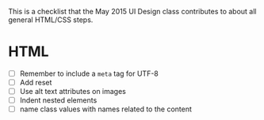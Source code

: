 This is a checklist that the May 2015 UI Design class contributes to about all general HTML/CSS steps.


# HTML
- [ ] Remember to include a `meta` tag for UTF-8
- [ ] Add reset
- [ ] Use alt text attributes on images
- [ ] Indent nested elements
- [ ] name class values with names related to the content
